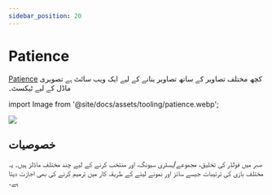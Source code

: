 ```yaml
---
sidebar_position: 20
---
```


# Patience

[Patience](https://www.patience.ai) کچھ مختلف تصاویر کے ساتھ تصاویر بنانے کے لیے ایک ویب سائٹ ہے
تصویری ماڈل کے لیے ٹیکسٹ۔

import Image from '@site/docs/assets/tooling/patience.webp';

<div style={{textAlign: 'center'}}>
  <img src={Image} style={{width: "750px"}}/>
</div>

## خصوصیات

صبر میں فولڈر کی تخلیق، مجموعے/ہسٹری سیونگ، اور منتخب کرنے کے لیے چند مختلف ماڈلز ہیں۔
یہ مختلف بازی کی ترتیبات جیسے سائز اور نمونے لینے کے طریقہ کار میں ترمیم کرنے کی بھی اجازت دیتا ہے۔